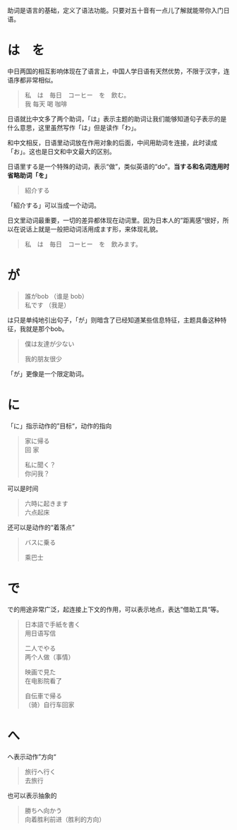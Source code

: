 助词是语言的基础，定义了语法功能。只要对五十音有一点儿了解就能带你入门日语。

# は　を

中日两国的相互影响体现在了语言上，中国人学日语有天然优势，不限于汉字，连语序都非常相似。

> 私　は　毎日　コーヒー　を　飲む。  
> 我 每天 喝 咖啡

日语就比中文多了两个助词，「は」表示主题的助词让我们能够知道句子表示的是什么意思，这里虽然写作「は」但是读作「わ」。

和中文相反，日语里动词放在作用对象的后面，中间用助词を连接，此时读成「お」。这也是日文和中文最大的区别。

日语里する是一个特殊的动词，表示“做”，类似英语的“do”。**当する和名词连用时省略助词「を」**

> 紹介する

「紹介する」可以当成一个动词。

日文里动词最重要，一切的差异都体现在动词里。因为日本人的”距离感“很好，所以在说话上就是一般把动词活用成ます形，来体现礼貌。

> 私　は　毎日　コーヒー　を　飲みます。

# が

> 誰がbob （谁是 bob）  
> 私です （我是）

は只是单纯地引出句子，「が」则暗含了已经知道某些信息特征，主题具备这种特征，我就是那个bob。

> 僕は友達が少ない
>
> 我的朋友很少

「が」更像是一个限定助词。

# に

「に」指示动作的”目标“，动作的指向

> 家に帰る  
> 回 家
>
> 私に聞く？  
> 你问我？

可以是时间

> 六時に起きます  
> 六点起床

还可以是动作的“着落点”

> バスに乗る
>
> 乘巴士

# で

で的用途非常广泛，起连接上下文的作用，可以表示地点，表达”借助工具“等。

> 日本語で手紙を書く  
> 用日语写信
>
> 二人でやる  
> 两个人做（事情）
>
> 映画で見た  
> 在电影院看了
>
> 自伝車で帰る  
> （骑）自行车回家

# へ

へ表示动作”方向“

> 旅行へ行く  
> 去旅行

也可以表示抽象的

> 勝ちへ向かう  
> 向着胜利前进（胜利的方向）



